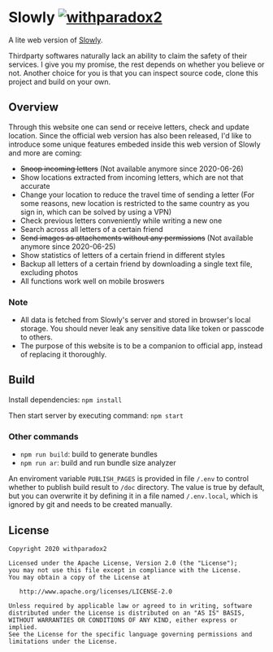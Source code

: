 # Slowly [![withparadox2](https://circleci.com/gh/withparadox2/Slowly.svg?style=shield)](https://circleci.com/gh/withparadox2/Slowly.svg?style=shield)

A lite web version of [Slowly](https://www.getslowly.com/en/).

Thirdparty softwares naturally lack an ability to claim the safety of their services. I give you my promise, the rest depends on whether you believe or not. Another choice for you is that you can inspect source code, clone this project and build on your own.

## Overview
Through this website one can send or receive letters, check and update location. Since the official web version has also been released, I'd like to introduce some unique features embeded inside this web version of Slowly and more are coming:

- ~~Snoop incoming letters~~ (Not available anymore since 2020-06-26)
- Show locations extracted from incoming letters, which are not that accurate
- Change your location to reduce the travel time of sending a letter (For some reasons, new location is restricted to the same country as you sign in, which can be solved by using a VPN)
- Check previous letters conveniently while writing a new one
- Search across all letters of a certain friend
- ~~Send images as attachements without any permissions~~ (Not available anymore since 2020-06-25)
- Show statistics of letters of a certain friend in different styles
- Backup all letters of a certain friend by downloading a single text file, excluding photos
- All functions work well on mobile broswers

### Note
- All data is fetched from Slowly's server and stored in browser's local storage. You should never leak any sensitive data like token or passcode to others. 
- The purpose of this website is to be a companion to official app, instead of replacing it thoroughly.

## Build
Install dependencies: `npm install`

Then start server by executing command: `npm start`

### Other commands

- `npm run build`: build to generate bundles
- `npm run ar`: build and run bundle size analyzer

An enviroment variable `PUBLISH_PAGES` is provided in file `/.env` to control whether to publish build result to `/doc` directory. The value is true by default, but you can overwrite it by defining it in a file named `/.env.local`, which is ignored by git and needs to be created manually.

## License
```
Copyright 2020 withparadox2

Licensed under the Apache License, Version 2.0 (the "License");
you may not use this file except in compliance with the License.
You may obtain a copy of the License at

   http://www.apache.org/licenses/LICENSE-2.0

Unless required by applicable law or agreed to in writing, software
distributed under the License is distributed on an "AS IS" BASIS,
WITHOUT WARRANTIES OR CONDITIONS OF ANY KIND, either express or implied.
See the License for the specific language governing permissions and
limitations under the License.
```